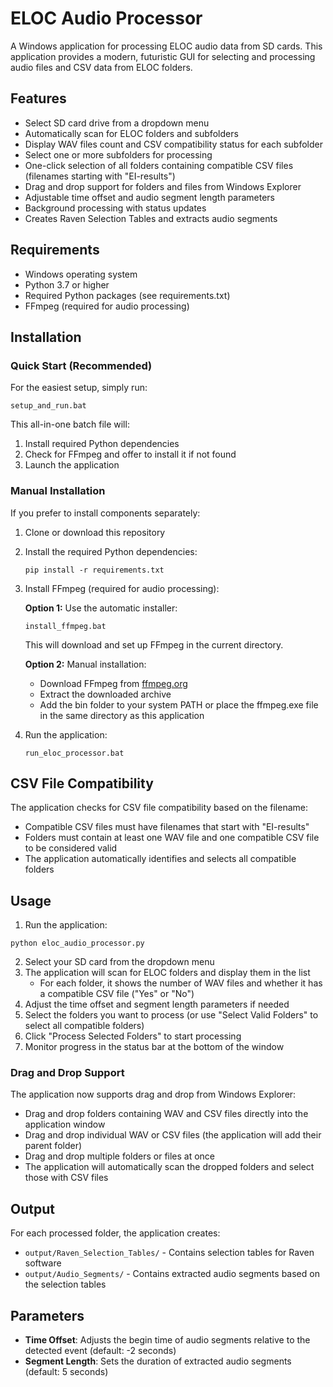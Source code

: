 # ELOC Audio Processor

A Windows application for processing ELOC audio data from SD cards. This application provides a modern, futuristic GUI for selecting and processing audio files and CSV data from ELOC folders.

## Features

- Select SD card drive from a dropdown menu
- Automatically scan for ELOC folders and subfolders
- Display WAV files count and CSV compatibility status for each subfolder
- Select one or more subfolders for processing
- One-click selection of all folders containing compatible CSV files (filenames starting with "EI-results")
- Drag and drop support for folders and files from Windows Explorer
- Adjustable time offset and audio segment length parameters
- Background processing with status updates
- Creates Raven Selection Tables and extracts audio segments

## Requirements

- Windows operating system
- Python 3.7 or higher
- Required Python packages (see requirements.txt)
- FFmpeg (required for audio processing)

## Installation

### Quick Start (Recommended)

For the easiest setup, simply run:

```
setup_and_run.bat
```

This all-in-one batch file will:
1. Install required Python dependencies
2. Check for FFmpeg and offer to install it if not found
3. Launch the application

### Manual Installation

If you prefer to install components separately:

1. Clone or download this repository
2. Install the required Python dependencies:
   ```
   pip install -r requirements.txt
   ```

3. Install FFmpeg (required for audio processing):
   
   **Option 1:** Use the automatic installer:
   ```
   install_ffmpeg.bat
   ```
   This will download and set up FFmpeg in the current directory.
   
   **Option 2:** Manual installation:
   - Download FFmpeg from [ffmpeg.org](https://ffmpeg.org/download.html)
   - Extract the downloaded archive
   - Add the bin folder to your system PATH or place the ffmpeg.exe file in the same directory as this application

4. Run the application:
   ```
   run_eloc_processor.bat
   ```

## CSV File Compatibility

The application checks for CSV file compatibility based on the filename:

- Compatible CSV files must have filenames that start with "EI-results"
- Folders must contain at least one WAV file and one compatible CSV file to be considered valid
- The application automatically identifies and selects all compatible folders

## Usage

1. Run the application:

```
python eloc_audio_processor.py
```

2. Select your SD card from the dropdown menu
3. The application will scan for ELOC folders and display them in the list
   - For each folder, it shows the number of WAV files and whether it has a compatible CSV file ("Yes" or "No")
4. Adjust the time offset and segment length parameters if needed
5. Select the folders you want to process (or use "Select Valid Folders" to select all compatible folders)
6. Click "Process Selected Folders" to start processing
7. Monitor progress in the status bar at the bottom of the window

### Drag and Drop Support

The application now supports drag and drop from Windows Explorer:

- Drag and drop folders containing WAV and CSV files directly into the application window
- Drag and drop individual WAV or CSV files (the application will add their parent folder)
- Drag and drop multiple folders or files at once
- The application will automatically scan the dropped folders and select those with CSV files

## Output

For each processed folder, the application creates:

- `output/Raven_Selection_Tables/` - Contains selection tables for Raven software
- `output/Audio_Segments/` - Contains extracted audio segments based on the selection tables

## Parameters

- **Time Offset**: Adjusts the begin time of audio segments relative to the detected event (default: -2 seconds)
- **Segment Length**: Sets the duration of extracted audio segments (default: 5 seconds)
